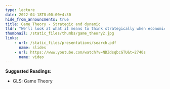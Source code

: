 ```yaml
---
type: lecture
date: 2022-04-18T8:00:00+4:30
hide_from_announcments: true
title: Game Theory - Strategic and dynamic
tldr: "We'll look at what it means to think strategically when economic agents interact over time."
thumbnail: /static_files/thumbs/game_theory2.jpg
links: 
    - url: /static_files/presentations/search.pdf
      name: slides
    - url: https://www.youtube.com/watch?v=NDZdsqbcGTU&t=2740s
      name: video
---
```

**Suggested Readings:**
- GLS: Game Theory

